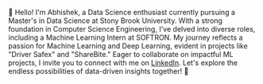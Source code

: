 👋 Hello! I'm Abhishek, a Data Science enthusiast currently pursuing a Master's in Data Science at Stony Brook University. With a strong foundation in Computer Science Engineering, I've delved into diverse roles, including a Machine Learning Intern at SOFTRON. My journey reflects a passion for Machine Learning and Deep Learning, evident in projects like "Driver Safex" and "ShareBite." Eager to collaborate on impactful ML projects, I invite you to connect with me on [LinkedIn](https://www.linkedin.com/in/abhishek-kalugade-7185a8199/). Let's explore the endless possibilities of data-driven insights together! 🚀
<!---
Abhishek17ak/Abhishek17ak is a ✨ special ✨ repository because its `README.md` (this file) appears on your GitHub profile.
You can click the Preview link to take a look at your changes.
--->
